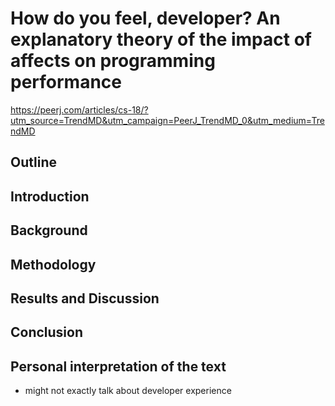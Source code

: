 # How do you feel, developer? An explanatory theory of the impact of affects on programming performance

https://peerj.com/articles/cs-18/?utm_source=TrendMD&utm_campaign=PeerJ_TrendMD_0&utm_medium=TrendMD

## Outline

## Introduction

## Background

## Methodology

## Results and Discussion

## Conclusion

## Personal interpretation of the text

- might not exactly talk about developer experience